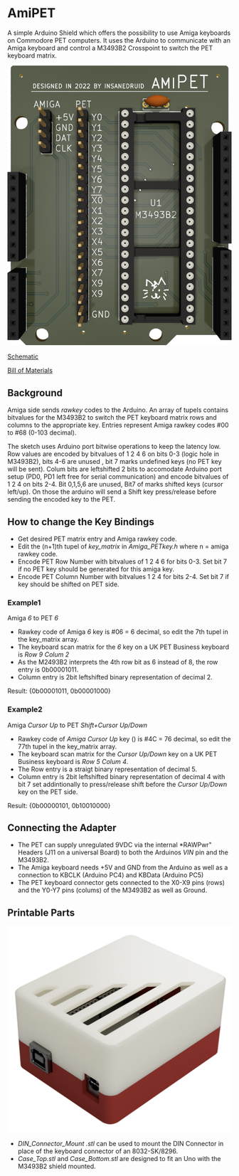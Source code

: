 # AmiPET
A simple Arduino Shield which offers the possibility to use Amiga keyboards on Commodore PET computers.
It uses the Arduino to communicate with an Amiga keyboard and control a M3493B2 Crosspoint to switch the PET keyboard matrix.

![AmiPET render](https://github.com/InsaneDruid/AmiPET/blob/main/images/AmiPET_render.png)

[Schematic](https://github.com/InsaneDruid/AmiPET/blob/main/AmiPET.pdf "Schematic")  

[Bill of Materials](https://htmlpreview.github.io/?https://github.com/InsaneDruid/AmiPET/blob/main/bom/AmiPET_bom.html "Bill of Materials")

## Background
Amiga side sends *rawkey* codes to the Arduino. An array of tupels contains bitvalues for the M3493B2 to switch the PET keyboard matrix rows and columns to the appropriate key. Entries represent Amiga rawkey codes #00 to #68 (0-103 decimal).

The sketch uses Arduino port bitwise operations to keep the latency low. Row values are encoded by bitvalues of 1 2 4 6 on bits 0-3 (logic hole in M3493B2), bits 4-6 are unused , bit 7 marks undefined keys (no PET key will be sent).
Colum bits are leftshifted 2 bits to accomodate Arduino port setup (PD0, PD1 left free for serial communication) and encode bitvalues of 1 2 4 on bits 2-4. Bit 0,1,5,6 are unused, Bit7 of marks shifted keys (cursor left/up). On those the arduino will send a Shift key press/release before sending the encoded key to the PET.

## How to change the Key Bindings
+ Get desired PET matrix entry and Amiga rawkey code.
+ Edit the (n+1)th tupel of *key_matrix* in *Amiga_PETkey.h* where n = amiga rawkey code.
+ Encode PET Row Number with bitvalues of 1 2 4 6 for bits 0-3. Set bit 7 if no PET key should be generated for this amiga key.
+ Encode PET Column Number with bitvalues 1 2 4 for bits 2-4. Set bit 7 if key should be shifted on PET side.

### Example1
Amiga *6* to PET *6*

+ Rawkey code of Amiga *6* key is #06 = 6 decimal, so edit the 7th tupel in the key_matrix array.
+ The keyboard scan matrix for the *6* key on a UK PET Business keyboard is *Row 9 Colum 2*
+ As the M2493B2 interprets the 4th row bit as 6 instead of 8, the row entry is 0b00001011.
+ Column entry is 2bit leftshifted binary representation of decimal 2.

Result: {0b00001011, 0b00001000}

### Example2
Amiga *Cursor Up* to PET *Shift+Cursor Up/Down*

+ Rawkey code of *Amiga Cursor Up* key () is #4C = 76 decimal, so edit the 77th tupel in the key_matrix array.
+ The keyboard scan matrix for the *Cursor Up/Down* key on a UK PET Business keyboard is *Row 5 Colum 4*.
+ The Row entry is a straigt binary representation of decimal 5.
+ Column entry is 2bit leftshifted binary representation of decimal 4 with bit 7 set addintionally to press/release shift before the *Cursor Up/Down* key on the PET side.

Result: {0b00000101, 0b10010000}

## Connecting the Adapter
+ The PET can supply unregulated 9VDC via the internal *RAWPwr" Headers (J11 on a universal Board) to both the Arduinos *VIN* pin and the M3493B2.
+ The Amiga keyboard needs +5V and GND from the Arduino as well as a connection to KBCLK (Arduino PC4) and KBData (Arduino PC5)
+ The PET keyboard connector gets connected to the X0-X9 pins (rows) and the Y0-Y7 pins (colums) of the M3493B2 as well as Ground.

## Printable Parts

![3D printable case render](https://github.com/InsaneDruid/AmiPET/blob/main/images/case_render.png)

+ *DIN_Connector_Mount .stl* can be used to mount the DIN Connector in place of the keyboard connector of an 8032-SK/8296.
+ *Case_Top.stl* and *Case_Bottom.stl* are designed to fit an Uno with the M3493B2 shield mounted.
